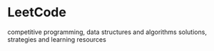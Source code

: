 # LeetCode
competitive programming, data structures and algorithms solutions, strategies and learning resources
